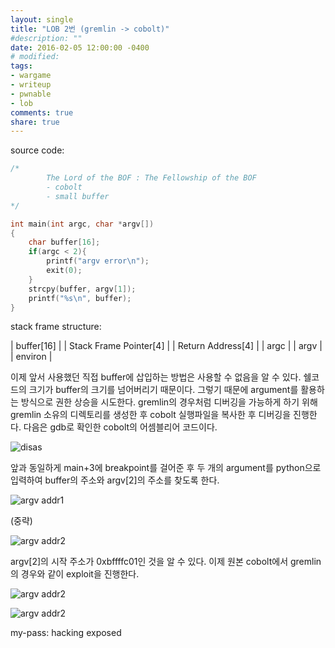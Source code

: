 ```yaml
---
layout: single
title: "LOB 2번 (gremlin -> cobolt)"
#description: ""
date: 2016-02-05 12:00:00 -0400
# modified: 
tags: 
- wargame
- writeup
- pwnable
- lob
comments: true
share: true
---
```


source code:

```c
/*
        The Lord of the BOF : The Fellowship of the BOF
        - cobolt
        - small buffer
*/

int main(int argc, char *argv[])
{
    char buffer[16];
    if(argc < 2){
        printf("argv error\n");
        exit(0);
    }
    strcpy(buffer, argv[1]);
    printf("%s\n", buffer);
}
```

stack frame structure:

| buffer[16] |
| Stack Frame Pointer[4] |
| Return Address[4] |
| argc |
| argv |
| environ |

이제 앞서 사용했던 직접 buffer에 삽입하는 방법은 사용할 수 없음을 알 수 있다. 쉘코드의 크기가 buffer의 크기를 넘어버리기 때문이다. 그렇기 때문에 argument를 활용하는 방식으로 권한 상승을 시도한다. gremlin의 경우처럼 디버깅을 가능하게 하기 위해 gremlin 소유의 디렉토리를 생성한 후 cobolt 실행파일을 복사한 후 디버깅을 진행한다. 다음은 gdb로 확인한 cobolt의 어셈블리어 코드이다. 

![disas](https://s01va.github.io/assets/images/2016-02-05-LOB-02/0.png)

앞과 동일하게 main+3에 breakpoint를 걸어준 후 두 개의 argument를 python으로 입력하여 buffer의 주소와 argv[2]의 주소를 찾도록 한다.

![argv addr1](https://s01va.github.io/assets/images/2016-02-05-LOB-02/1.png)

(중략)

![argv addr2](https://s01va.github.io/assets/images/2016-02-05-LOB-02/2.png)

argv[2]의 시작 주소가 0xbffffc01인 것을 알 수 있다. 이제 원본 cobolt에서 gremlin의 경우와 같이 exploit을 진행한다.

![argv addr2](https://s01va.github.io/assets/images/2016-02-05-LOB-02/3.png)

![argv addr2](https://s01va.github.io/assets/images/2016-02-05-LOB-02/4.png)


my-pass: hacking exposed